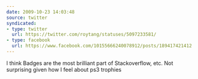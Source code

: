 ```yaml
---
date: 2009-10-23 14:03:48
source: twitter
syndicated:
- type: twitter
  url: https://twitter.com/roytang/statuses/5097233581/
- type: facebook
  url: https://www.facebook.com/10155666240078912/posts/189417421412
---
```


I think Badges are the most brilliant part of Stackoverflow, etc. Not surprising given how I feel about ps3 trophies